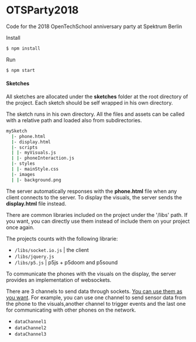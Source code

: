 # OTSParty2018
Code for the 2018 OpenTechSchool anniversary party at Spektrum Berlin



Install

```bash
$ npm install
```

Run

```bash
$ npm start
```



#### Sketches

All sketches are allocated under the **sketches** folder at the root directory of the project.
Each sketch should be self wrapped in his own directory.

The sketch runs in his own directory. All the files and assets can be called with a relative path and loaded also from subdirectories.

```bash
mySketch
  |- phone.html
  |- display.html
  |- scripts
  |	|- myVisuals.js
  |	|- phoneInteraction.js
  |- styles
  |	|- mainStyle.css
  |- images
  |	|- background.png
```


The server automatically responses with the **phone.html** file when any client connects to the server. To display the visuals, the server sends the **display.html** file instead.

There are common libraries included on the project under the '/libs' path.
If you want, you can directly use them instead of include them on your project once again.

The projects counts with the following librarie:

- `/libs/socket.io.js` | the client
- `/libs/jquery.js`
- `/libs/p5.js` | p5js + p5doom and p5sound



To communicate the phones with the visuals on the display, the server provides an implementation of websockets.

There are 3 channels to send data through sockets. <u>You can use them as you want</u>.
For example, you can use one channel to send sensor data from the phone to the visuals,another channel to trigger events and the last one for communicating with other phones on the network.

* `dataChannel1`
* `dataChannel2`
* `dataChannel3`